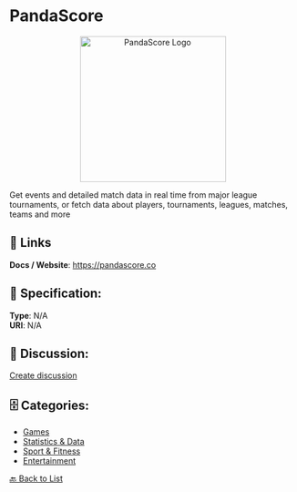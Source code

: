 # PandaScore
<p align="center">
    <img width="256" src="https://raw.githubusercontent.com/apis-list/apis-list/main/apis/pandascore/logo_256x256.png" alt="PandaScore Logo"/>
</p>

Get events and detailed match data in real time from major league tournaments, or fetch data about players, tournaments, leagues, matches, teams and more

##  🔗 Links
**Docs / Website**: https://pandascore.co

## 🧬 Specification:
**Type**: N/A  
**URI**: N/A

## 💬 Discussion:
[Create discussion](https://github.com/apis-list/apis-list/discussions/new)

## 🗄️ Categories:
- [Games](https://github.com/apis-list/apis-list#games)
- [Statistics & Data](https://github.com/apis-list/apis-list#statistics--data)
- [Sport & Fitness](https://github.com/apis-list/apis-list#sport--fitness)
- [Entertainment](https://github.com/apis-list/apis-list#entertainment)




[🔙 Back to List](https://github.com/apis-list/apis-list)
